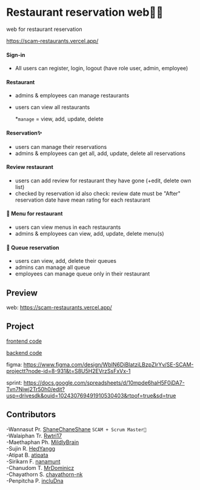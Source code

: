 # Restaurant reservation web🍙🍣

web for restaurant reservation

https://scam-restaurants.vercel.app/

#### Sign-in
- All users can register, login, logout (have role user, admin, employee)

#### Restaurant
- admins & employees can manage restaurants
- users can view all restaurants
  
  *`manage` = view, add, update, delete
#### Reservation✨
- users can manage their reservations
- admins & employees can get all, add, update, delete all reservations
  
#### Review restaurant
- users can add review for restaurant they have gone (+edit, delete own list)
- checked by reservation id
also check: review date must be "After" reservation date
have mean rating for each restaurant

#### 🥐 Menu for restaurant
- users can view menus in each restaurants
- admins & employees can view, add, update, delete menu(s)
#### 🥯 Queue reservation
- users can view, add, delete their queues
- admins can manage all queue
- employees can manage queue only in their restaurant

## Preview

web: https://scam-restaurants.vercel.app/

## Project
[frontend code](https://github.com/incluDna/FullStack-Restaurant_Reservation/blob/fa755278fa80a67a5d4bff43795d3d63929a5cec/frontend/README.md)

[backend code](https://github.com/incluDna/FullStack-Restaurant_Reservation/blob/4e7c05cea4cc9bacbb432df821be117280dfc050/backend/README.md)


figma: https://www.figma.com/design/WbIN6DiBIatziLBzpZIrYv/SE-SCAM-projectt?node-id=8-931&t=S8U5H2EVrzSsFxVx-1

sprint: https://docs.google.com/spreadsheets/d/10mpde6haH5F0jDA7-Tvn7Niwj2Tr50h0/edit?usp=drivesdk&ouid=102430769491910530403&rtpof=true&sd=true

## Contributors
-Wannasut Pr.  [ShaneChaneShane](https://github.com/ShaneChaneShane)  `SCAM + Scrum Master👑` <br>
-Walaiphan Tr.  [Rwtri17](https://github.com/Rwtri17)  <br>
-Maethaphan Ph.  [MildlyBrain](https://github.com/MildlyBrain)  <br>
-Sujin R.  [HedYangg](https://github.com/HedYangg)  <br>
-Atipat B.  [atipata](https://github.com/atipata)  <br>
-Sirikarn F.  [nanamunt](https://github.com/nanamunt) <br>
-Chanudom T.  [MrDominicz](https://github.com/MrDominicz) <br>
-Chayathorn S.  [chayathorn-nk](https://github.com/chayathorn-nk) <br>
-Penpitcha P.  [incluDna](https://github.com/incluDna) <br>
